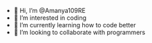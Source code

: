 - 👋 Hi, I’m @Amanya109RE
- 👀 I’m interested in coding 
- 🌱 I’m currently learning how to code better
- 💞️ I’m looking to collaborate with programmers 


<!---
Amanya109RE/Amanya109RE is a ✨ special ✨ repository because its `README.md` (this file) appears on your GitHub profile.
You can click the Preview link to take a look at your changes.
--->
